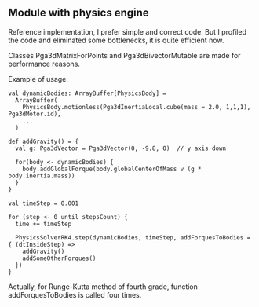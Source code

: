 ## Module with physics engine

Reference implementation, I prefer simple and correct code. But I profiled the code and eliminated some bottlenecks, it is quite efficient now.

Classes Pga3dMatrixForPoints and Pga3dBivectorMutable are made for performance reasons.

Example of usage:

```
val dynamicBodies: ArrayBuffer[PhysicsBody] = 
  ArrayBuffer(
    PhysicsBody.motionless(Pga3dInertiaLocal.cube(mass = 2.0, 1,1,1), Pga3dMotor.id),
    ...
  )

def addGravity() = {
  val g: Pga3dVector = Pga3dVector(0, -9.8, 0)  // y axis down

  for(body <- dynamicBodies) {
    body.addGlobalForque(body.globalCenterOfMass v (g * body.inertia.mass))
  }
}

val timeStep = 0.001

for (step <- 0 until stepsCount) {
  time += timeStep

  PhysicsSolverRK4.step(dynamicBodies, timeStep, addForquesToBodies = { (dtInsideStep) =>
    addGravity()
    addSomeOtherForques()
  })
}  
```

Actually, for Runge-Kutta method of fourth grade, function addForquesToBodies is called four times.
